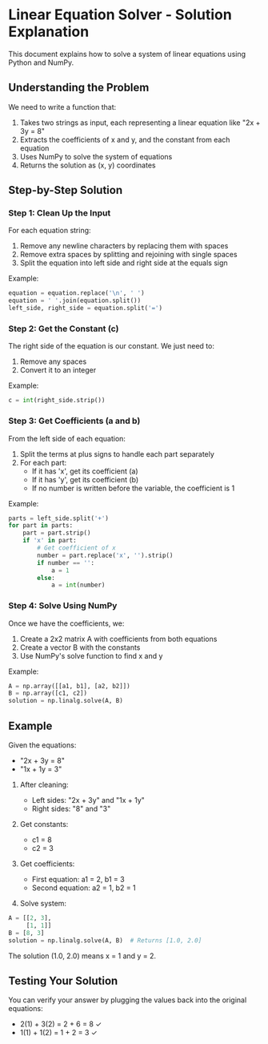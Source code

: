 # Linear Equation Solver - Solution Explanation

This document explains how to solve a system of linear equations using Python and NumPy.

## Understanding the Problem

We need to write a function that:
1. Takes two strings as input, each representing a linear equation like "2x + 3y = 8"
2. Extracts the coefficients of x and y, and the constant from each equation
3. Uses NumPy to solve the system of equations
4. Returns the solution as (x, y) coordinates

## Step-by-Step Solution

### Step 1: Clean Up the Input
For each equation string:
1. Remove any newline characters by replacing them with spaces
2. Remove extra spaces by splitting and rejoining with single spaces
3. Split the equation into left side and right side at the equals sign

Example:
```python
equation = equation.replace('\n', ' ')
equation = ' '.join(equation.split())
left_side, right_side = equation.split('=')
```

### Step 2: Get the Constant (c)
The right side of the equation is our constant. We just need to:
1. Remove any spaces
2. Convert it to an integer

Example:
```python
c = int(right_side.strip())
```

### Step 3: Get Coefficients (a and b)
From the left side of each equation:
1. Split the terms at plus signs to handle each part separately
2. For each part:
   - If it has 'x', get its coefficient (a)
   - If it has 'y', get its coefficient (b)
   - If no number is written before the variable, the coefficient is 1

Example:
```python
parts = left_side.split('+')
for part in parts:
    part = part.strip()
    if 'x' in part:
        # Get coefficient of x
        number = part.replace('x', '').strip()
        if number == '':
            a = 1
        else:
            a = int(number)
```

### Step 4: Solve Using NumPy
Once we have the coefficients, we:
1. Create a 2x2 matrix A with coefficients from both equations
2. Create a vector B with the constants
3. Use NumPy's solve function to find x and y

Example:
```python
A = np.array([[a1, b1], [a2, b2]])
B = np.array([c1, c2])
solution = np.linalg.solve(A, B)
```

## Example

Given the equations:
- "2x + 3y = 8"
- "1x + 1y = 3"

1. After cleaning:
   - Left sides: "2x + 3y" and "1x + 1y"
   - Right sides: "8" and "3"

2. Get constants:
   - c1 = 8
   - c2 = 3

3. Get coefficients:
   - First equation: a1 = 2, b1 = 3
   - Second equation: a2 = 1, b2 = 1

4. Solve system:
```python
A = [[2, 3],
     [1, 1]]
B = [8, 3]
solution = np.linalg.solve(A, B)  # Returns [1.0, 2.0]
```

The solution (1.0, 2.0) means x = 1 and y = 2.

## Testing Your Solution
You can verify your answer by plugging the values back into the original equations:
- 2(1) + 3(2) = 2 + 6 = 8 ✓
- 1(1) + 1(2) = 1 + 2 = 3 ✓
